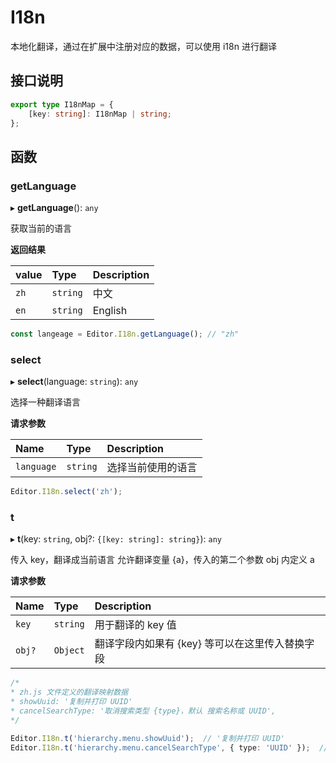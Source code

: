# I18n

本地化翻译，通过在扩展中注册对应的数据，可以使用 i18n 进行翻译

## 接口说明

```typescript
export type I18nMap = {
    [key: string]: I18nMap | string;
};
```

## 函数

### getLanguage

▸ **getLanguage**(): `any`

获取当前的语言

**返回结果**

| value      | Type     | Description        |
| :--------- | :------- | :----------------- |
| `zh`       | `string` | 中文 |
| `en`       | `string` | English |

```typescript
const langeage = Editor.I18n.getLanguage(); // "zh"
```

### select

▸ **select**(language: `string`): `any`

选择一种翻译语言

**请求参数**

| Name       | Type     | Description        |
| :--------- | :------- | :----------------- |
| `language` | `string` | 选择当前使用的语言 |

```typescript
Editor.I18n.select('zh');
```

### t

▸ **t**(key: `string`, obj?: `{[key: string]: string}`): `any`

传入 key，翻译成当前语言
允许翻译变量 {a}，传入的第二个参数 obj 内定义 a

**请求参数**

| Name   | Type     | Description                                     |
| :----- | :------- | :---------------------------------------------- |
| `key`  | `string` | 用于翻译的 key 值                               |
| `obj?` | `Object` | 翻译字段内如果有 {key} 等可以在这里传入替换字段 |

```typescript
/* 
* zh.js 文件定义的翻译映射数据
* showUuid: '复制并打印 UUID'
* cancelSearchType: '取消搜索类型 {type}，默认 搜索名称或 UUID',
*/

Editor.I18n.t('hierarchy.menu.showUuid');  // '复制并打印 UUID'
Editor.I18n.t('hierarchy.menu.cancelSearchType', { type: 'UUID' });  // '取消搜索类型 UUID，默认 搜索名称或 UUID'
```
